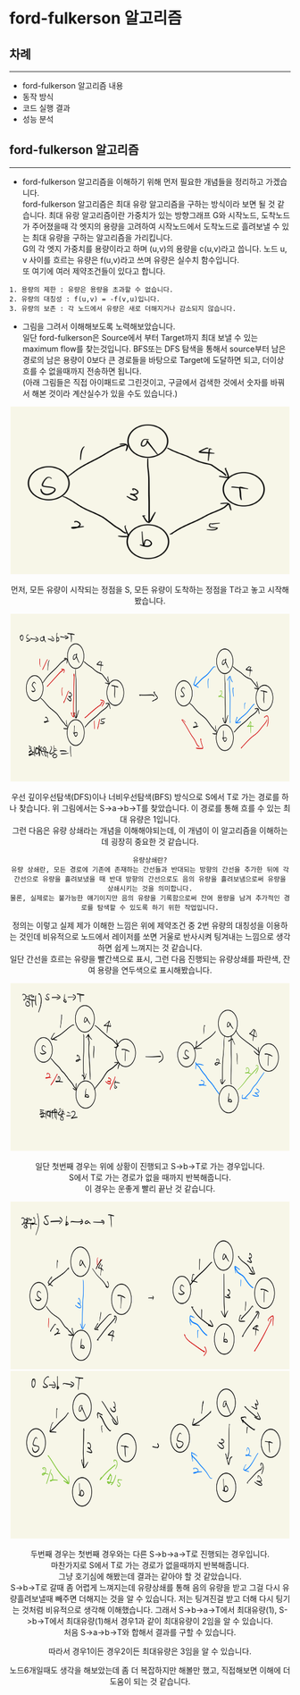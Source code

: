 # ford-fulkerson 알고리즘  

## 차례
----------
* ford-fulkerson 알고리즘 내용  
* 동작 방식  
* 코드 실행 결과  
* 성능 분석  

## ford-fulkerson 알고리즘  
----  
* ford-fulkerson 알고리즘을 이해하기 위해 먼저 필요한 개념들을 정리하고 가겠습니다.  
ford-fulkerson 알고리즘은 최대 유랑 알고리즘을 구하는 방식이라 보면 될 것 같습니다. 최대 유랑 알고리즘이란 가중치가 있는 방향그래프 G와 시작노드, 도착노드가 주어졌을때 각 엣지의 용량을 고려하여 시작노드에서 도착노드로 흘려보낼 수 있는 최대 유량을 구하는 알고리즘을 가리킵니다.  
G의 각 엣지 가중치를 용량이라고 하며 (u,v)의 용량을 c(u,v)라고 씁니다. 노드 u, v 사이를 흐르는 유량은 f(u,v)라고 쓰며 유량은 실수치 함수입니다.  
또 여기에 여러 제약조건들이 있다고 합니다.  
```plaintext
1. 용량의 제한 : 유량은 용량을 초과할 수 없습니다.  
2. 유량의 대칭성 : f(u,v) = -f(v,u)입니다.  
3. 유량의 보존 : 각 노드에서 유량은 새로 더해지거나 감소되지 않습니다.
```  
* 그림을 그려서 이해해보도록 노력해보았습니다.  
 일단 ford-fulkerson은 Source에서 부터 Target까지 최대 보낼 수 있는 maximum flow를 찾는것입니다. BFS또는 DFS 탐색을 통해서 source부터 남은 경로의 남은 용량이 0보다 큰 경로들을 바탕으로 Target에 도달하면 되고, 더이상 흐를 수 없을때까지 전송하면 됩니다.  
(아래 그림들은 직접 아이패드로 그린것이고, 구글에서 검색한 것에서 숫자를 바꿔서 해본 것이라 계산실수가 있을 수도 있습니다.)  

<center>
<img src="image/중간1.png" img width="500px" height="300px"></img>
<center>  

먼저, 모든 유량이 시작되는 정점을 S, 모든 유량이 도착하는 정점을 T라고 놓고 시작해봤습니다. 

<center>
<img src="image/중간2.png" img width="500px" height="300px"></img>
<center>  

우선 깊이우선탐색(DFS)이나 너비우선탐색(BFS) 방식으로 S에서 T로 가는 경로를 하나 찾습니다. 위 그림에서는 S->a->b->T를 찾았습니다. 이 경로를 통해 흐를 수 있는 최대 유량은 1입니다.  
그런 다음은 유량 상쇄라는 개념을 이해해야되는데, 이 개념이 이 알고리즘을 이해하는데 굉장히 중요한 것 같습니다.  
```
유량상쇄란?
유량 상쇄란, 모든 경로에 기존에 존재하는 간선들과 반대되는 방향의 간선을 추가한 뒤에 각 간선으로 유량을 흘려보냈을 때 반대 방향의 간선으로도 음의 유량을 흘려보냄으로써 유량을 상쇄시키는 것을 의미합니다.
물론, 실제로는 불가능한 얘기이지만 음의 유량을 기록함으로써 잔여 용량을 남겨 추가적인 경로를 탐색할 수 있도록 하기 위한 작업입니다.
```  
정의는 이렇고 실제 제가 이해한 느낌은 위에 제약조건 중 2번 유량의 대칭성을 이용하는 것인데 비유적으로 노드에서 레이저를 쏘면 거울로 반사시켜 팅겨내는 느낌으로 생각하면 쉽게 느껴지는 것 같습니다.  
일단 간선을 흐르는 유량을 빨간색으로 표시, 그런 다음 진행되는 유량상쇄를 파란색, 잔여 용량을 연두색으로 표시해봤습니다.

<center>
<img src="image/중간3.png" img width="500px" height="300px"></img>
<center>  

일단 첫번째 경우는 위에 상황이 진행되고 S->b->T로 가는 경우입니다.  
S에서 T로 가는 경로가 없을 때까지 반복해줍니다.  
이 경우는 운좋게 빨리 끝난 것 같습니다.

<center>
<img src="image/중간4.png" img width="500px" height="300px"></img>
<center>  

<center>
<img src="image/중간5.png" img width="500px" height="300px"></img>
<center>  

두번째 경우는 첫번째 경우와는 다른 S->b->a->T로 진행되는 경우입니다.  
마찬가지로 S에서 T로 가는 경로가 없을때까지 반복해줍니다.  
그냥 호기심에 해봤는데 결과는 같아야 할 것 같았습니다.  
S->b->T로 갈때 좀 어렵게 느껴지는데 유량상쇄를 통해 음의 유량을 받고 그걸 다시 유량흘려보낼때 빼주면 더해지는 것을 알 수 있습니다. 저는 팅겨진걸 받고 더해 다시 팅기는 것처럼 비유적으로 생각해 이해했습니다.
그래서 S->b->a->T에서 최대유량(1), S->b->T에서 최대유량(1)해서 경우1과 같이 최대유량이 2임을 알 수 있습니다.  
처음 S->a->b->T와 합해서 결과를 구할 수 있습니다.

따라서 경우1이든 경우2이든 최대유량은 3임을 알 수 있습니다.

노드6개일때도 생각을 해보았는데 좀 더 복잡하지만 해볼만 했고, 직접해보면 이해에 더 도움이 되는 것 같습니다.